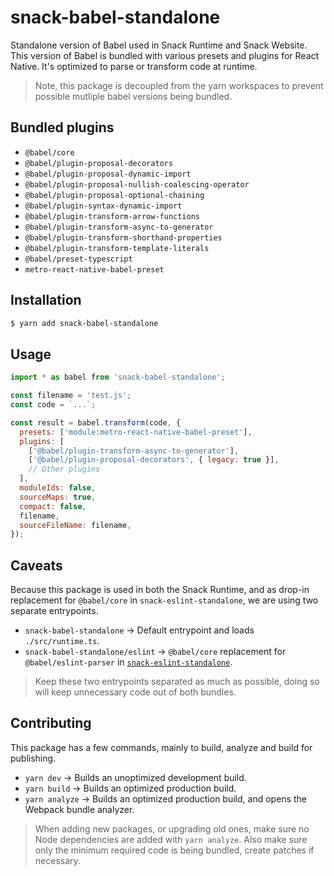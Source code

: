 # snack-babel-standalone

Standalone version of Babel used in Snack Runtime and Snack Website. This version of Babel is bundled with various presets and plugins for React Native. It's optimized to parse or transform code at runtime.

> Note, this package is decoupled from the yarn workspaces to prevent possible mutliple babel versions being bundled.

## Bundled plugins

- `@babel/core`
- `@babel/plugin-proposal-decorators`
- `@babel/plugin-proposal-dynamic-import`
- `@babel/plugin-proposal-nullish-coalescing-operator`
- `@babel/plugin-proposal-optional-chaining`
- `@babel/plugin-syntax-dynamic-import`
- `@babel/plugin-transform-arrow-functions`
- `@babel/plugin-transform-async-to-generator`
- `@babel/plugin-transform-shorthand-properties`
- `@babel/plugin-transform-template-literals`
- `@babel/preset-typescript`
- `metro-react-native-babel-preset`

## Installation

```bash
$ yarn add snack-babel-standalone
```

## Usage

```js
import * as babel from 'snack-babel-standalone';

const filename = 'test.js';
const code = `...`;

const result = babel.transform(code, {
  presets: ['module:metro-react-native-babel-preset'],
  plugins: [
    ['@babel/plugin-transform-async-to-generator'],
    ['@babel/plugin-proposal-decorators', { legacy: true }],
    // Other plugins
  ],
  moduleIds: false,
  sourceMaps: true,
  compact: false,
  filename,
  sourceFileName: filename,
});
```

## Caveats

Because this package is used in both the Snack Runtime, and as drop-in replacement for `@babel/core` in `snack-eslint-standalone`, we are using two separate entrypoints.

- `snack-babel-standalone` → Default entrypoint and loads `./src/runtime.ts`.
- `snack-babel-standalone/eslint` → `@babel/core` replacement for `@babel/eslint-parser` in [`snack-eslint-standalone`](../snack-eslint-standalone/README.md).

> Keep these two entrypoints separated as much as possible, doing so will keep unnecessary code out of both bundles.

## Contributing

This package has a few commands, mainly to build, analyze and build for publishing.

- `yarn dev` → Builds an unoptimized development build.
- `yarn build` → Builds an optimized production build.
- `yarn analyze` → Builds an optimized production build, and opens the Webpack bundle analyzer.

> When adding new packages, or upgrading old ones, make sure no Node dependencies are added with `yarn analyze`. Also make sure only the minimum required code is being bundled, create patches if necessary.
